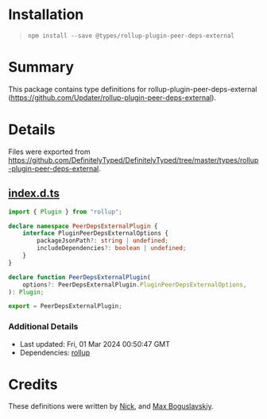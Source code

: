 # Installation
> `npm install --save @types/rollup-plugin-peer-deps-external`

# Summary
This package contains type definitions for rollup-plugin-peer-deps-external (https://github.com/Updater/rollup-plugin-peer-deps-external).

# Details
Files were exported from https://github.com/DefinitelyTyped/DefinitelyTyped/tree/master/types/rollup-plugin-peer-deps-external.
## [index.d.ts](https://github.com/DefinitelyTyped/DefinitelyTyped/tree/master/types/rollup-plugin-peer-deps-external/index.d.ts)
````ts
import { Plugin } from "rollup";

declare namespace PeerDepsExternalPlugin {
    interface PluginPeerDepsExternalOptions {
        packageJsonPath?: string | undefined;
        includeDependencies?: boolean | undefined;
    }
}

declare function PeerDepsExternalPlugin(
    options?: PeerDepsExternalPlugin.PluginPeerDepsExternalOptions,
): Plugin;

export = PeerDepsExternalPlugin;

````

### Additional Details
 * Last updated: Fri, 01 Mar 2024 00:50:47 GMT
 * Dependencies: [rollup](https://npmjs.com/package/rollup)

# Credits
These definitions were written by [Nick](https://github.com/fobdy), and [Max Boguslavskiy](https://github.com/maxbogus).
